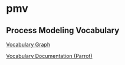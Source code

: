 # pmv
Process Modeling Vocabulary
-------------

[Vocabulary Graph]("http://visualdataweb.de/webvowl/#iri=https://github.com/agcunha/pmv/raw/master/pmv.rdf")

[Vocabulary Documentation (Parrot)]("http://idi.fundacionctic.org/parrot/parrot?documentUri=https%3A%2F%2Fgithub.com%2Fagcunha%2Fpmv%2Fraw%2Fmaster%2Fpmv.rdf&mimetype=default&profile=technical&language=en&customizeCssUrl=")

 
